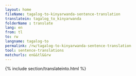 ```yaml
---
layout: home
fileName: tagalog-to-kinyarwanda-sentence-translation
translatein: tagalog_to_kinyarwanda
folderName : translate
lang: en
from: tl
to: rw
langname: tagalog-to
permalink: /rw/tagalog-to-kinyarwanda-sentence-translation
tool: sentence-translations
matchurls: en&&tl&&rw
---
```

{% include section/translateinto.html %}
